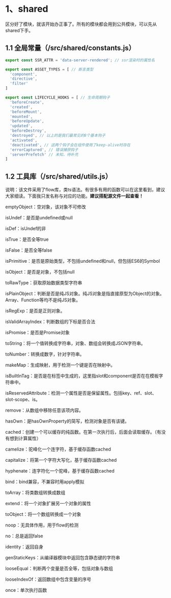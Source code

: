 # 1、shared

区分好了模块，就该开始办正事了。所有的模块都会用到公共模块，可以先从shared下手。

## 1.1 全局常量（/src/shared/constants.js）

```js
export const SSR_ATTR = 'data-server-rendered'; // ssr渲染时的属性名

export const ASSET_TYPES = [ // 断言类型
  'component',
  'directive',
  'filter'
]

export const LIFECYCLE_HOOKS = [ // 生命周期钩子
  'beforeCreate',
  'created',
  'beforeMount',
  'mounted',
  'beforeUpdate',
  'updated',
  'beforeDestroy',
  'destroyed', // 以上的是我们最常见的8个基本钩子
  'activated',
  'deactivated', // 这两个钩子会在组件使用了keep-alive时存在
  'errorCaptured', // 错误捕获钩子
  'serverPrefetch' // 未知，待补充
]

```

## 1.2 工具库（/src/shared/utils.js）

说明：该文件采用了flow库，类ts语法。有很多有用的函数可以在这里看到，建议大家细读。下面我只发名称与对应的功能。**建议搭配源文件一起查看！**

emptyObject：空对象，该对象不可修改

isUndef：是否是undefined或null

isDef：isUndef的非

isTrue：是否全等true

isFalse：是否全等false

isPrimitive：是否是原始类型，不包括undefined和null，但包括ES6的Symbol

isObject：是否是对象，不包括null

toRawType：获取原始数据类型字符串

isPlainObject：判断是否是纯JS对象。纯JS对象是指直接原型为Object的对象。Array、Function等均不是纯JS对象。

isRegExp：是否是正则对象。

isValidArrayIndex：判断数组的下标是否合法

isPromise：是否是Promise对象

toString：将一个值转换成字符串，对象、数组会转换成JSON字符串。

toNumber：转换成数字，针对字符串。

makeMap：生成映射，用于检测一个键是否在映射中。

isBuiltInTag：是否是在标签中生成的，这里指slot和component是否在在模板字符串中。

isReservedAttribute：检测一个属性是否是保留属性。包括key、ref、slot、slot-scope、is。

remove：从数组中移除任意该项内容。

hasOwn：是hasOwnProperty的简写，检测对象是否有该键。

cached：创建一个可以缓存的纯函数。在第一次执行后，后面会读取缓存。（有没有想到计算属性）

camelize：驼峰化一个连字符，基于缓存函数cached

capitalize：将第一个字符大写化，基于缓存函数cached

hyphenate：连字符化一个驼峰，基于缓存函数cached

bind：bind兼容，不兼容时用apply模拟

toArray：将类数组转换成数组

extend：将一个对象扩展另一个对象的属性

toObject：将一个数组转换成一个对象

noop：无具体作用，用于flow的检测

no：总是返回false

identity：返回自身

genStaticKeys：从编译器模块中返回包含静态键的字符串

looseEqual：判断两个变量是否全等，包括对象与数组

looseIndexOf：返回数组中包含变量的序号

once：单次执行函数
